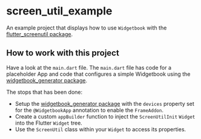 # screen_util_example

An example project that displays how to use `Widgetbook` with the [flutter_screenutil package](https://pub.dev/packages/flutter_screenutil).

## How to work with this project

Have a look at the `main.dart` file. 
The `main.dart` file has code for a placeholder App and code that configures a simple Widgetbook using the [widgetbook_generator package](https://pub.dev/packages/widgetbook_generator).

The stops that has been done:
- Setup the [widgetbook_generator package](https://pub.dev/packages/widgetbook_generator) with the `devices` property set for the `@WidgetbookApp` annotation to enable the `FrameAddon`.
- Create a custom `appBuilder` function to inject the `ScreenUtilInit` `Widget` into the Flutter `Widget` tree.
- Use the `ScreenUtil` class within your `Widget` to access its properties. 
